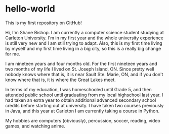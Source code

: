# hello-world
This is my first repository on GitHub!

Hi, I'm Shane Bishop. I am currently a computer science student studying at Carleton University. 
I'm in my first year and the whole university experience is still very new and I am still trying to adapt.
Also, this is my first time living by myself and my first time living in a big city, so this is a really
big change for me.

I am nineteen years and four months old. For the first nineteen years and two months of my life I lived 
on St. Joseph Island, ON. Since pretty well nobody knows where that is, it is near Sault Ste. Marie, ON,
and if you don't know where that is, it is where the Great Lakes meet.

In terms of my education, I was homeschooled until Grade 5, and then attended public school until 
graduating from my local highschool last year. I had taken an extra year to obtain additional advanced
secondary school credits before starting out at university. I have taken two courses previously in Java,
and this year at Carleton I am currently taking a course in Python.

My hobbies are computers (obviously), percussion, soccer, reading, video games, and watching anime.
